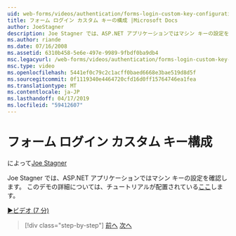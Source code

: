 ```yaml
---
uid: web-forms/videos/authentication/forms-login-custom-key-configuration
title: フォーム ログイン カスタム キーの構成 |Microsoft Docs
author: JoeStagner
description: Joe Stagner では、ASP.NET アプリケーションではマシン キーの設定を確認します。 このデモの詳細については、チュートリアルはこちらです。
ms.author: riande
ms.date: 07/16/2008
ms.assetid: 6310b458-5e6e-497e-9989-9fbdf0ba9db4
msc.legacyurl: /web-forms/videos/authentication/forms-login-custom-key-configuration
msc.type: video
ms.openlocfilehash: 5441ef0c79c2c1acff0baed6668e3bae519d8d5f
ms.sourcegitcommit: 0f1119340e4464720cfd16d0ff15764746ea1fea
ms.translationtype: MT
ms.contentlocale: ja-JP
ms.lasthandoff: 04/17/2019
ms.locfileid: "59412607"
---
```

# <a name="forms-login-custom-key-configuration"></a>フォーム ログイン カスタム キー構成

によって[Joe Stagner](https://github.com/JoeStagner)

Joe Stagner では、ASP.NET アプリケーションではマシン キーの設定を確認します。 このデモの詳細については、チュートリアルが配置されている[ここ](../../overview/older-versions-security/introduction/forms-authentication-configuration-and-advanced-topics-vb.md)します。

[&#9654;ビデオ (7 分)](https://channel9.msdn.com/Blogs/ASP-NET-Site-Videos/forms-login-custom-key-configuration)

> [!div class="step-by-step"]
> [前へ](asp-forms-login-relocation.md)
> [次へ](add-custom-data-to-the-authentication-method.md)
